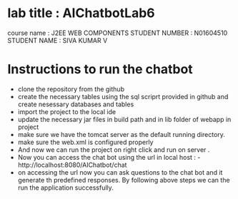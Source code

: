 # lab title : AIChatbotLab6
course name : J2EE WEB COMPONENTS
STUDENT NUMBER : N01604510
STUDENT NAME : SIVA KUMAR V
# Instructions to run the chatbot
- clone the repository from the github
- create the necessary tables using the sql scriprt provided in github and create nesessary databases and tables
- import the project to the local ide
- update the necessary jar files in build path and in lib folder of webapp in project
- make sure we have the tomcat server as the default running directory.
- make sure the web.xml is configured properly
- And now we can run the project on right click and run on server .
- Now you can access the chat bot using the url in local host : 
-http://localhost:8080/AIChatbot/chat
- on accessing the url now you can ask questions to the chat bot and it generate th predefined responses.
By following above steps we can the run the application successfully.